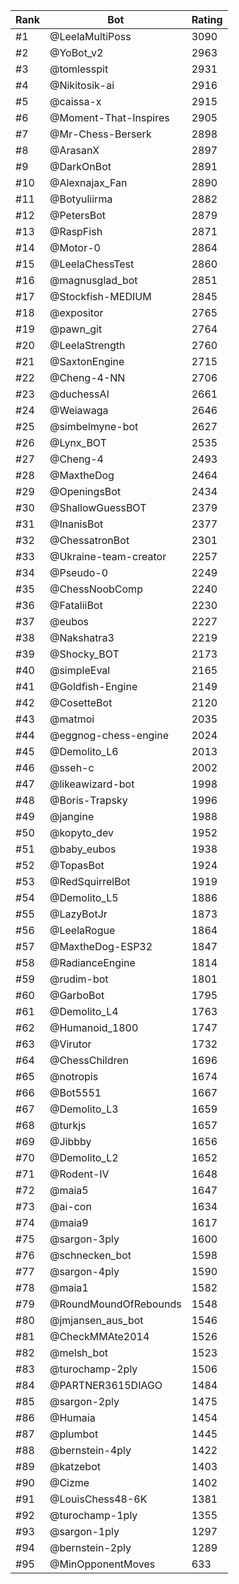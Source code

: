 Rank|Bot|Rating
---|---|---
#1|@LeelaMultiPoss|3090
#2|@YoBot_v2|2963
#3|@tomlesspit|2931
#4|@Nikitosik-ai|2916
#5|@caissa-x|2915
#6|@Moment-That-Inspires|2905
#7|@Mr-Chess-Berserk|2898
#8|@ArasanX|2897
#9|@DarkOnBot|2891
#10|@Alexnajax_Fan|2890
#11|@Botyuliirma|2882
#12|@PetersBot|2879
#13|@RaspFish|2871
#14|@Motor-0|2864
#15|@LeelaChessTest|2860
#16|@magnusglad_bot|2851
#17|@Stockfish-MEDIUM|2845
#18|@expositor|2765
#19|@pawn_git|2764
#20|@LeelaStrength|2760
#21|@SaxtonEngine|2715
#22|@Cheng-4-NN|2706
#23|@duchessAI|2661
#24|@Weiawaga|2646
#25|@simbelmyne-bot|2627
#26|@Lynx_BOT|2535
#27|@Cheng-4|2493
#28|@MaxtheDog|2464
#29|@OpeningsBot|2434
#30|@ShallowGuessBOT|2379
#31|@InanisBot|2377
#32|@ChessatronBot|2301
#33|@Ukraine-team-creator|2257
#34|@Pseudo-0|2249
#35|@ChessNoobComp|2240
#36|@FataliiBot|2230
#37|@eubos|2227
#38|@Nakshatra3|2219
#39|@Shocky_BOT|2173
#40|@simpleEval|2165
#41|@Goldfish-Engine|2149
#42|@CosetteBot|2120
#43|@matmoi|2035
#44|@eggnog-chess-engine|2024
#45|@Demolito_L6|2013
#46|@sseh-c|2002
#47|@likeawizard-bot|1998
#48|@Boris-Trapsky|1996
#49|@jangine|1988
#50|@kopyto_dev|1952
#51|@baby_eubos|1938
#52|@TopasBot|1924
#53|@RedSquirrelBot|1919
#54|@Demolito_L5|1886
#55|@LazyBotJr|1873
#56|@LeelaRogue|1864
#57|@MaxtheDog-ESP32|1847
#58|@RadianceEngine|1814
#59|@rudim-bot|1801
#60|@GarboBot|1795
#61|@Demolito_L4|1763
#62|@Humanoid_1800|1747
#63|@Virutor|1732
#64|@ChessChildren|1696
#65|@notropis|1674
#66|@Bot5551|1667
#67|@Demolito_L3|1659
#68|@turkjs|1657
#69|@Jibbby|1656
#70|@Demolito_L2|1652
#71|@Rodent-IV|1648
#72|@maia5|1647
#73|@ai-con|1634
#74|@maia9|1617
#75|@sargon-3ply|1600
#76|@schnecken_bot|1598
#77|@sargon-4ply|1590
#78|@maia1|1582
#79|@RoundMoundOfRebounds|1548
#80|@jmjansen_aus_bot|1546
#81|@CheckMMAte2014|1526
#82|@melsh_bot|1523
#83|@turochamp-2ply|1506
#84|@PARTNER3615DIAGO|1484
#85|@sargon-2ply|1475
#86|@Humaia|1454
#87|@plumbot|1445
#88|@bernstein-4ply|1422
#89|@katzebot|1403
#90|@Cizme|1402
#91|@LouisChess48-6K|1381
#92|@turochamp-1ply|1355
#93|@sargon-1ply|1297
#94|@bernstein-2ply|1289
#95|@MinOpponentMoves|633

